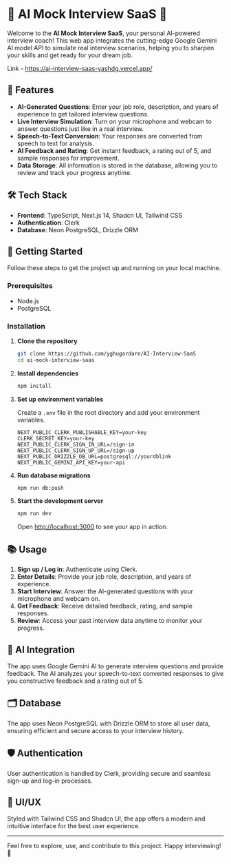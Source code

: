 # 🌟 AI Mock Interview SaaS 🌟

Welcome to the **AI Mock Interview SaaS**, your personal AI-powered interview coach! This web app integrates the cutting-edge Google Gemini AI model API to simulate real interview scenarios, helping you to sharpen your skills and get ready for your dream job.

Link - https://ai-interview-saas-yashdg.vercel.app/

## 🚀 Features

- **AI-Generated Questions**: Enter your job role, description, and years of experience to get tailored interview questions.
- **Live Interview Simulation**: Turn on your microphone and webcam to answer questions just like in a real interview.
- **Speech-to-Text Conversion**: Your responses are converted from speech to text for analysis.
- **AI Feedback and Rating**: Get instant feedback, a rating out of 5, and sample responses for improvement.
- **Data Storage**: All information is stored in the database, allowing you to review and track your progress anytime.

## 🛠 Tech Stack

- **Frontend**: TypeScript, Next.js 14, Shadcn UI, Tailwind CSS
- **Authentication**: Clerk
- **Database**: Neon PostgreSQL, Drizzle ORM

## 🎉 Getting Started

Follow these steps to get the project up and running on your local machine.

### Prerequisites

- Node.js
- PostgreSQL

### Installation

1. **Clone the repository**

    ```bash
    git clone https://github.com/yghugardare/AI-Interview-SaaS
    cd ai-mock-interview-saas
    ```

2. **Install dependencies**

    ```bash
    npm install
    ```

3. **Set up environment variables**

    Create a `.env` file in the root directory and add your environment variables.

    ```plaintext
    NEXT_PUBLIC_CLERK_PUBLISHABLE_KEY=your-key
    CLERK_SECRET_KEY=your-key
    NEXT_PUBLIC_CLERK_SIGN_IN_URL=/sign-in
    NEXT_PUBLIC_CLERK_SIGN_UP_URL=/sign-up
    NEXT_PUBLIC_DRIZZLE_DB_URL=postgresql://yourdblink
    NEXT_PUBLIC_GEMINI_API_KEY=your-api
    ```

4. **Run database migrations**

    ```bash
    npm run db:push
    ```

5. **Start the development server**

    ```bash
    npm run dev
    ```

    Open [http://localhost:3000](http://localhost:3000) to see your app in action.

## 📚 Usage

1. **Sign up / Log in**: Authenticate using Clerk.
2. **Enter Details**: Provide your job role, description, and years of experience.
3. **Start Interview**: Answer the AI-generated questions with your microphone and webcam on.
4. **Get Feedback**: Receive detailed feedback, rating, and sample responses.
5. **Review**: Access your past interview data anytime to monitor your progress.

## 🤖 AI Integration

The app uses Google Gemini AI to generate interview questions and provide feedback. The AI analyzes your speech-to-text converted responses to give you constructive feedback and a rating out of 5.

## 🗂 Database

The app uses Neon PostgreSQL with Drizzle ORM to store all user data, ensuring efficient and secure access to your interview history.

## 🛡 Authentication

User authentication is handled by Clerk, providing secure and seamless sign-up and log-in processes.

## 🎨 UI/UX

Styled with Tailwind CSS and Shadcn UI, the app offers a modern and intuitive interface for the best user experience.





---

Feel free to explore, use, and contribute to this project. Happy interviewing! 🚀

